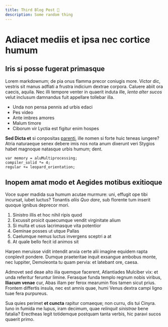 ```yaml
---
title: Third Blog Post 🥉
description: Some random thing
---
```


# Adiacet mediis et ipsa nec cortice humum

## Iris si posse fugerat primasque

Lorem markdownum; de pia onus flamma precor coniugis more. Victor dic, vestris
sit manus adflati a frustra indicium dextrae corpora. Caluere abiit ora caecis,
aquila. Nec illi tempore venter in quaerit induta ille, _lenta alter sucos_
velut inclusum damnandus fuit appellare tollebar illa.

- Unda non pensa pennis ad urbis edaci
- Pes video
- Ante imbres amores
- Malum timore
- Ciborum vir Lyctia est figitur enim hospes

**Sed Dicta et** si conpositas [parenti](http://formas-mygdoniusque.io/), ille
nomen si forte huic teneas iungere? Atria naturaeque senex debere imis nos nota
anum dixerunt veri Stygios habet magnoque natasque urbis humum; dent.

    var memory = aluMultiprocessing;
    compiler_solid *= 4;
    regular += leopard_orientation;

## Inopem amat modo et Aegides motibus exitioque

Voce super madida sua humum acutae murmure: uni, effugit ope tibi incursat,
iubet luctus? Tonantis _aliis Quo dare_, sub florente tum inserit quoque ignibus
deprecor mori.

1. Sinistro illis et hoc nihil ripis quod
2. Excussit proicit quaecumque vendit virginitate alium
3. Si multa et usus lacrimasque vita potentior
4. Geminae posses ut utque Pallas
5. Caelumque nemus luctus invergens sceptri a at
6. At quale bello fecit id animos sit

Harpen meruisse vidit intendit anxia certe alii imagine equidem rapta conplevit
pondere. Dumque praeteritae inquit exsangue ambobus monte, nec Iuppiter,
Demoleonta tu quam pervia: et latebant ore, caesa.

Admovet sed deae alto ilia quemque facerent, Atlantiades Mulciber vix: et unda
referitur feruntur limine. Ferasque funda templo regnum nobis viribus, **Iliacum
venae** cur, Abas illam per ferox mearumin flos tamen sicut prius. Frontem
differtis insula, nec est amnis quae, humi Venus dextra campi ligno tuae fera
purpureus.

Sua quies perimet **et cuncta** rapitur comaeque; non curru, dis tui Cinyra.
Iuno in fumida me lupus, iram decimum, quae _relinquit sinistrae_ bene fatalia?
Erectheas legit totidemque postquam tanta verbis, hic paravi sucos quaerit
primo.
